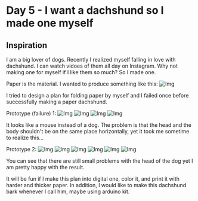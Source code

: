 # Day 5 - I want a dachshund so I made one myself

## Inspiration
I am a big lover of dogs. 
Recently I realized myself falling in love with dachshund. 
I can watch vidoes of them all day on Instagram.
Why not making one for myself if I like them so much?
So I made one.

Paper is the material. I wanted to produce something like this:
![Img](img/day5/0.JPG)

I tried to design a plan for folding paper by myself and I failed once before successfully making a paper dachshund.

Prototype (failure) 1:
![Img](img/day5/1.JPG)
![Img](img/day5/2.JPG)
![Img](img/day5/3.JPG)
![Img](img/day5/4.JPG)

It looks like a mouse instead of a dog. The problem is that the head and the body shouldn't be on the same place horizontally, yet it took me sometime to realize this...

Prototype 2:
![Img](img/day5/5.JPG)
![Img](img/day5/6.JPG)
![Img](img/day5/7.JPG)
![Img](img/day5/8.JPG)
![Img](img/day5/9.JPG)
![Img](img/day5/10.JPG)

You can see that there are still small problems with the head of the dog yet I am pretty happy with the result.

It will be fun if I make this plan into digital one, color it, and print it with harder and thicker paper.
In addition, I would like to make this dachshund bark whenever I call him, maybe using arduino kit.
